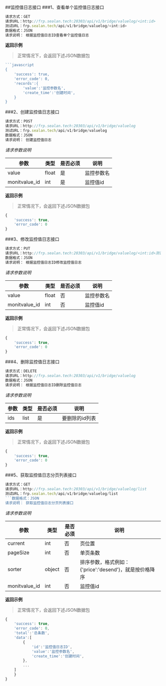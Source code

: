 ##监控值日志接口
###1、查看单个监控值日志接口
```javascript
请求方式：GET
请求URL：http://frp.sealan.tech:20303/api/v1/bridge/valuelog/<int:id>
测试URL：frp.sealan.tech/api/v1/bridge/valuelog/<int:id>
数据格式：JSON
请求说明： 根据监控值日志ID查看单个监控值日志
```
**返回示例**
> 正常情况下，会返回下述JSON数据包
```javascript
```javascript
{
	'success': true,
	'error_code': 0,
	'records':{
		'value':'监控参数名',
		'create_time':'创建时间',
	}
}
```
###2、创建监控值日志接口
```javascript
请求方式：POST
请求URL：http://frp.sealan.tech:20303/api/v1/bridge/valuelog
测试URL：frp.sealan.tech/api/v1/bridge/valuelog
数据格式：JSON
请求说明： 创建监控值日志
```
*请求参数说明*

| 参数  | 类型   | 是否必须 | 说明        |
| ----- | ------ | -------- | ----------- |
|value|float|是|监控参数名|
|monitvalue_id|int|是|监控值id|

**返回示例**
> 正常情况下，会返回下述JSON数据包
```javascript
{
	'success': true,
	'error_code': 0
}
```
###3、修改监控值日志接口
```javascript
请求方式：PUT
请求URL：http://frp.sealan.tech:20303/api/v1/bridge/valuelog/<int:id>测试URL：frp.sealan.tech/api/v1/bridge/valuelog/<int:id>
数据格式：JSON
请求说明： 根据监控值日志ID修改监控值日志
```
*请求参数说明*

| 参数  | 类型   | 是否必须 | 说明        |
| ----- | ------ | -------- | ----------- |
|value|float|否|监控参数名|
|monitvalue_id|int|否|监控值id|

**返回示例**
> 正常情况下，会返回下述JSON数据包
```javascript
{
	'success': true,
	'error_code': 0
}
```
###4、删除监控值日志接口
```javascript
请求方式：DELETE
请求URL：http://frp.sealan.tech:20303/api/v1/bridge/valuelog
数据格式：JSON
请求说明： 根据监控值日志ID删除监控值日志
```
*请求参数说明*

| 参数  | 类型   | 是否必须 | 说明        |
| ----- | ------ | -------- | ----------- |
|ids|list|是|要删除的id列表|
**返回示例**
> 正常情况下，会返回下述JSON数据包
```javascript
{
	'success': true,
	'error_code': 0
}
```
###5、获取监控值日志分页列表接口
```javascript
请求方式：GET
请求URL：http://frp.sealan.tech:20303/api/v1/bridge/valuelog/list
测试URL：frp.sealan.tech/api/v1/bridge/valuelog/list
```数据格式：JSON
请求说明： 获取监控值日志分页列表接口
```
*请求参数说明*

| 参数  | 类型   | 是否必须 | 说明        |
| ----- | ------ | -------- | ----------- |
|current|int|否|页位置|
|pageSize|int|否|单页条数|
|sorter|object|否|排序参数，格式例如：{'price':'desend'}，就是按价格降序|
|monitvalue_id|int|否|监控值id|

**返回示例**
> 正常情况下，会返回下述JSON数据包
```javascript
{
	'success': true,
	'error_code': 0,
	'total':'总条数',
	'data':[
		{
			'id':'监控值日志ID',
			'value':'监控参数名',
			'create_time':'创建时间',
		},
		...
	]
	}
}
```
